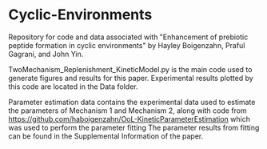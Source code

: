 # Cyclic-Environments
Repository for code and data associated with "Enhancement of prebiotic peptide formation in cyclic environments" by Hayley Boigenzahn, Praful Gagrani, and John Yin. 

TwoMechanism_Replenishment_KineticModel.py is the main code used to generate figures and results for this paper. 
Experimental results plotted by this code are located in the Data folder.

Parameter estimation data contains the experimental data used to estimate the parameters of Mechanism 1 and Mechanism 2, along with code from 
https://github.com/haboigenzahn/OoL-KineticParameterEstimation which was used to perform the parameter fitting
The parameter results from fitting can be found in the Supplemental Information of the paper.

